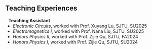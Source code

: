 ## Teaching Experiences

<h4 style="margin:0 10px 0;">Teaching Assistant</h4>

<ul style="margin:0 0 20px;">
  <li><em>Electronic Circuits</em>, worked with Prof. Xuyang Lu, SJTU, SU2025</li>
  <li><em>Electromagnetics I</em>, worked with Prof. Nana Liu, SJTU, SU2025</li>
  <li><em>Honors Physics II</em>, worked with Prof. Zijie Qu, SJTU, FA2024</li>
  <li><em>Honors Physics I</em>, worked with Prof. Zijie Qu, SJTU, SU2024</li>
</ul>